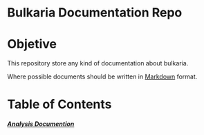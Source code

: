 Bulkaria Documentation Repo
===========================

# Objetive
This repository store any kind of documentation about bulkaria.

Where possible documents should be written in [Markdown](https://help.github.com/articles/markdown-basics) format.

# Table of Contents

##### [Analysis Documention](analysis-doc/README.md)
